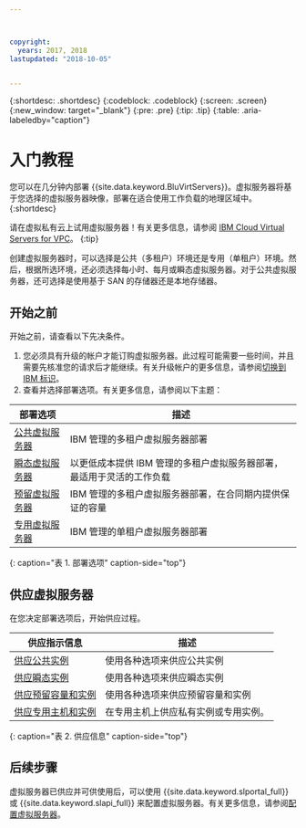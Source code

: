 ```yaml
---



copyright:
  years: 2017, 2018
lastupdated: "2018-10-05"


---
```


{:shortdesc: .shortdesc}
{:codeblock: .codeblock}
{:screen: .screen}
{:new_window: target="_blank"}
{:pre: .pre}
{:tip: .tip}
{:table: .aria-labeledby="caption"}

# 入门教程
您可以在几分钟内部署 {{site.data.keyword.BluVirtServers}}。虚拟服务器将基于您选择的虚拟服务器映像，部署在适合使用工作负载的地理区域中。
{:shortdesc}

请在虚拟私有云上试用虚拟服务器！有关更多信息，请参阅 [IBM Cloud Virtual Servers for VPC](../../docs/vsi-is/getting-started.html#gettingstartedvsigen)。
{:tip}

创建虚拟服务器时，可以选择是公共（多租户）环境还是专用（单租户）环境。然后，根据所选环境，还必须选择每小时、每月或瞬态虚拟服务器。对于公共虚拟服务器，还可选择是使用基于 SAN 的存储器还是本地存储器。

## 开始之前

开始之前，请查看以下先决条件。

  1. 您必须具有升级的帐户才能订购虚拟服务器。此过程可能需要一些时间，并且需要先核准您的请求后才能继续。有关升级帐户的更多信息，请参阅[切换到 IBM 标识](https://console.bluemix.net/docs/admin/softlayerlink.html)。
  2. 查看并选择部署选项。有关更多信息，请参阅以下主题：

|部署选项|描述|
| --------------------------------------------------------- | --------------------------------------------------- |
|[公共虚拟服务器](../vsi/vsi_public.html)|IBM 管理的多租户虚拟服务器部署|
|[瞬态虚拟服务器](../vsi/vsi_about_transient.html)|以更低成本提供 IBM 管理的多租户虚拟服务器部署，最适用于灵活的工作负载|
|[预留虚拟服务器](../vsi/vsi_about_reserved.html)|IBM 管理的多租户虚拟服务器部署，在合同期内提供保证的容量|
|[专用虚拟服务器](../vsi/vsi_dedicated.html)|IBM 管理的单租户虚拟服务器部署|
{: caption="表 1. 部署选项" caption-side="top"}   

## 供应虚拟服务器

在您决定部署选项后，开始供应过程。

|供应指示信息|描述|
| -------------------------------------------------------------------------- | ------------------------------------------------------- |
|[供应公共实例](../vsi/vsi_provision_public.html)|使用各种选项来供应公共实例|
|[供应瞬态实例](../vsi/vsi_provision_transient.html)|使用各种选项来供应瞬态实例|
|[供应预留容量和实例](../vsi/vsi_provision_reserved.html)|使用各种选项来供应预留容量和实例|
|[供应专用主机和实例](../vsi/vsi_provision_dedicated.html)|在专用主机上供应私有实例或专用实例。|
{: caption="表 2. 供应信息" caption-side="top"}

## 后续步骤

虚拟服务器已供应并可供使用后，可以使用 {{site.data.keyword.slportal_full}}或 {{site.data.keyword.slapi_full}} 来配置虚拟服务器。有关更多信息，请参阅[配置虚拟服务器](../vsi/vsi_configuring.html)。
